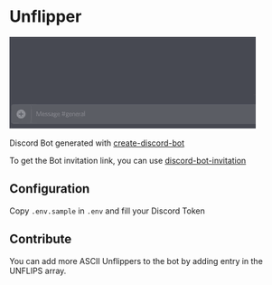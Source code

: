 # Unflipper

![Unflipper Gif](https://github.com/HZooly/Unflipper/blob/master/.github/demo.gif)

Discord Bot generated with [create-discord-bot](https://github.com/HZooly/create-discord-bot)

To get the Bot invitation link, you can use [discord-bot-invitation](https://github.com/HZooly/discord-bot-invitation)

## Configuration

Copy `.env.sample` in `.env` and fill your Discord Token

## Contribute

You can add more ASCII Unflippers to the bot by adding entry in the UNFLIPS array.